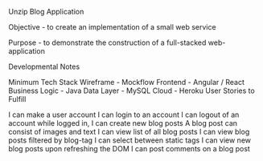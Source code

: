 Unzip
Blog Application

Objective - to create an implementation of a small web service

Purpose - to demonstrate the construction of a full-stacked web-application

Developmental Notes

Minimum Tech Stack
Wireframe - Mockflow
Frontend - Angular / React
Business Logic - Java
Data Layer - MySQL
Cloud - Heroku
User Stories to Fulfill

I can make a user account
I can login to an account
I can logout of an account
while logged in, I can create new blog posts
A blog post can consist of images and text
I can view list of all blog posts
I can view blog posts filtered by blog-tag
I can select between static tags
I can view new blog posts upon refreshing the DOM
I can post comments on a blog post
